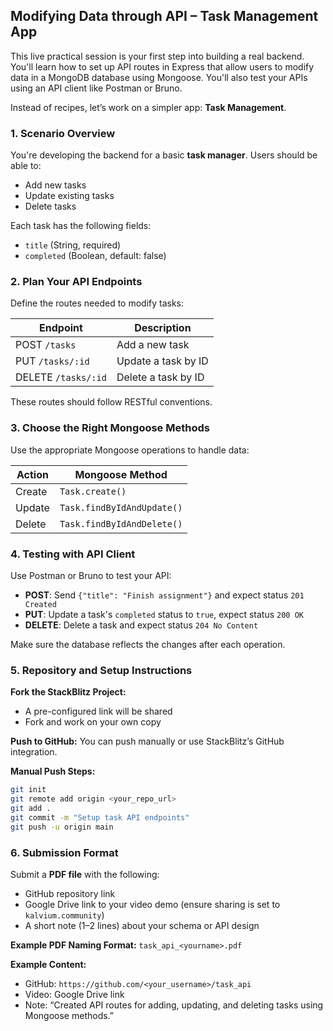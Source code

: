 ## Modifying Data through API – Task Management App

This live practical session is your first step into building a real backend. You'll learn how to set up API routes in Express that allow users to modify data in a MongoDB database using Mongoose. You'll also test your APIs using an API client like Postman or Bruno.

Instead of recipes, let’s work on a simpler app: **Task Management**.

### 1. Scenario Overview

You're developing the backend for a basic **task manager**. Users should be able to:

- Add new tasks
- Update existing tasks
- Delete tasks

Each task has the following fields:

- `title` (String, required)
- `completed` (Boolean, default: false)

### 2. Plan Your API Endpoints

Define the routes needed to modify tasks:

| Endpoint            | Description         |
| ------------------- | ------------------- |
| POST `/tasks`       | Add a new task      |
| PUT `/tasks/:id`    | Update a task by ID |
| DELETE `/tasks/:id` | Delete a task by ID |

These routes should follow RESTful conventions.

### 3. Choose the Right Mongoose Methods

Use the appropriate Mongoose operations to handle data:

| Action | Mongoose Method            |
| ------ | -------------------------- |
| Create | `Task.create()`            |
| Update | `Task.findByIdAndUpdate()` |
| Delete | `Task.findByIdAndDelete()` |

### 4. Testing with API Client

Use Postman or Bruno to test your API:

- **POST**: Send `{"title": "Finish assignment"}` and expect status `201 Created`
- **PUT**: Update a task's `completed` status to `true`, expect status `200 OK`
- **DELETE**: Delete a task and expect status `204 No Content`

Make sure the database reflects the changes after each operation.

### 5. Repository and Setup Instructions

**Fork the StackBlitz Project:**

- A pre-configured link will be shared
- Fork and work on your own copy

**Push to GitHub:**
You can push manually or use StackBlitz’s GitHub integration.

**Manual Push Steps:**

```bash
git init
git remote add origin <your_repo_url>
git add .
git commit -m "Setup task API endpoints"
git push -u origin main
```

### 6. Submission Format

Submit a **PDF file** with the following:

- GitHub repository link
- Google Drive link to your video demo (ensure sharing is set to `kalvium.community`)
- A short note (1–2 lines) about your schema or API design

**Example PDF Naming Format:**
`task_api_<yourname>.pdf`

**Example Content:**

- GitHub: `https://github.com/<your_username>/task_api`
- Video: Google Drive link
- Note: “Created API routes for adding, updating, and deleting tasks using Mongoose methods.”

